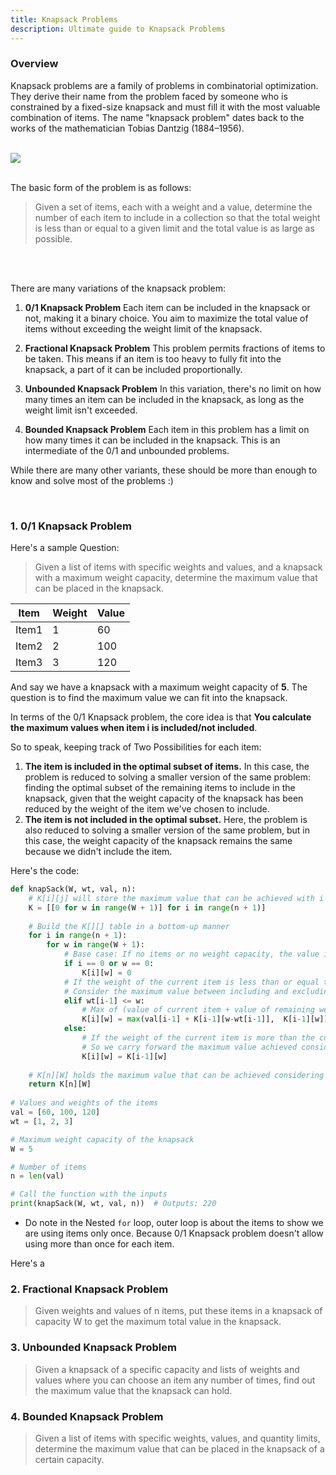 ```yaml
---
title: Knapsack Problems
description: Ultimate guide to Knapsack Problems
---
```


### Overview

Knapsack problems are a family of problems in combinatorial optimization. They derive their name from the problem faced by someone who is constrained by a fixed-size knapsack and must fill it with the most valuable combination of items. The name "knapsack problem" dates back to the works of the mathematician Tobias Dantzig (1884–1956).
<br>
<br>

<img src="https://miro.medium.com/v2/resize:fit:720/format:webp/0*7qVrrJOuli5A3xwU.png">

<br>
<br>

The basic form of the problem is as follows:

> Given a set of items, each with a weight and a value, determine the number of each item to include in a collection so that the total weight is less than or equal to a given limit and the total value is as large as possible.

<br>
<br>

There are many variations of the knapsack problem:

1. **0/1 Knapsack Problem**
   Each item can be included in the knapsack or not, making it a binary choice. You aim to maximize the total value of items without exceeding the weight limit of the knapsack.
   <br>
2. **Fractional Knapsack Problem**
   This problem permits fractions of items to be taken. This means if an item is too heavy to fully fit into the knapsack, a part of it can be included proportionally.
   <br>
3. **Unbounded Knapsack Problem**
   In this variation, there's no limit on how many times an item can be included in the knapsack, as long as the weight limit isn't exceeded.
   <br>

4. **Bounded Knapsack Problem**
   Each item in this problem has a limit on how many times it can be included in the knapsack. This is an intermediate of the 0/1 and unbounded problems.

While there are many other variants, these should be more than enough to know and solve most of the problems :)

<br>

### 1. 0/1 Knapsack Problem

Here's a sample Question:

> Given a list of items with specific weights and values, and a knapsack with a maximum weight capacity, determine the maximum value that can be placed in the knapsack.

| Item | Weight | Value |
|-------|--------|-------|
| Item1 | 1 | 60 |
| Item2 | 2 | 100 |
| Item3 | 3 | 120 |

And say we have a knapsack with a maximum weight capacity of **5**. The question is to find the maximum value we can fit into the knapsack.

In terms of the 0/1 Knapsack problem, the core idea is that **You calculate the maximum values when item i is included/not included**.

So to speak, keeping track of Two Possibilities for each item:

1. **The item is included in the optimal subset of items.**
   In this case, the problem is reduced to solving a smaller version of the same problem: finding the optimal subset of the remaining items to include in the knapsack, given that the weight capacity of the knapsack has been reduced by the weight of the item we've chosen to include.
   <br>
2. **The item is not included in the optimal subset.**
   Here, the problem is also reduced to solving a smaller version of the same problem, but in this case, the weight capacity of the knapsack remains the same because we didn't include the item.

Here's the code:

```python
def knapSack(W, wt, val, n):
    # K[i][j] will store the maximum value that can be achieved with i items and capacity j
    K = [[0 for w in range(W + 1)] for i in range(n + 1)]
 
    # Build the K[][] table in a bottom-up manner
    for i in range(n + 1):
        for w in range(W + 1):
            # Base case: If no items or no weight capacity, the value is 0
            if i == 0 or w == 0:
                K[i][w] = 0
            # If the weight of the current item is less than or equal to the current capacity
            # Consider the maximum value between including and excluding the item
            elif wt[i-1] <= w:
                # Max of (value of current item + value of remaining weight capacity after including the item, maximum value considering the previous items with the same weight capacity)
                K[i][w] = max(val[i-1] + K[i-1][w-wt[i-1]],  K[i-1][w])
            else:
                # If the weight of the current item is more than the current weight capacity, we cannot include the item
                # So we carry forward the maximum value achieved considering the previous items with the same weight capacity
                K[i][w] = K[i-1][w]
 
    # K[n][W] holds the maximum value that can be achieved considering all items and the full weight capacity
    return K[n][W]
 
# Values and weights of the items
val = [60, 100, 120]
wt = [1, 2, 3]

# Maximum weight capacity of the knapsack
W = 5

# Number of items
n = len(val)

# Call the function with the inputs
print(knapSack(W, wt, val, n))  # Outputs: 220

```


- Do note in the Nested `for` loop, outer loop is about the items to show we are using items only once. Because 0/1 Knapsack problem doesn't allow using more than once for each item.

Here's a 


### 2. Fractional Knapsack Problem

> Given weights and values of n items, put these items in a knapsack of capacity W to get the maximum total value in the knapsack.

### 3. Unbounded Knapsack Problem

> Given a knapsack of a specific capacity and lists of weights and values where you can choose an item any number of times, find out the maximum value that the knapsack can hold.

### 4. Bounded Knapsack Problem

> Given a list of items with specific weights, values, and quantity limits, determine the maximum value that can be placed in the knapsack of a certain capacity.

